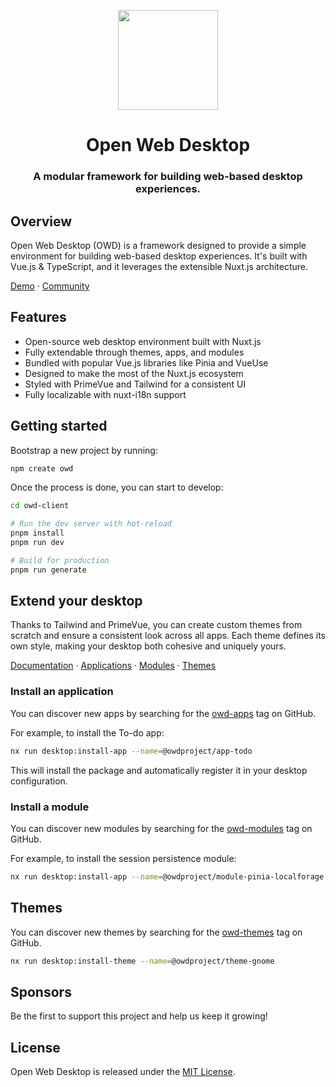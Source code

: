 <p align="center">
  <img width="160" height="160" src="https://avatars.githubusercontent.com/u/65117737?s=160&v=4" />
</p>
<h1 align="center">Open Web Desktop</h1>
<h3 align="center">
  A modular framework for building web-based desktop experiences.
</h3>

## Overview

Open Web Desktop (OWD) is a framework designed to provide a simple environment for building web-based desktop experiences. It's built with Vue.js & TypeScript, and it leverages the extensible Nuxt.js architecture.

[Demo](https://atproto-os.pages.dev/) · [Community](https://discord.gg/zPNaN2HAaA)

## Features

- Open-source web desktop environment built with Nuxt.js
- Fully extendable through themes, apps, and modules
- Bundled with popular Vue.js libraries like Pinia and VueUse
- Designed to make the most of the Nuxt.js ecosystem
- Styled with PrimeVue and Tailwind for a consistent UI
- Fully localizable with nuxt-i18n support

## Getting started

Bootstrap a new project by running:

```bash
npm create owd
```

Once the process is done, you can start to develop:

```bash
cd owd-client

# Run the dev server with hot-reload
pnpm install
pnpm run dev

# Build for production
pnpm run generate
```

## Extend your desktop

Thanks to Tailwind and PrimeVue, you can create custom themes from scratch and ensure a consistent look across all apps. Each theme defines its own style, making your desktop both cohesive and uniquely yours.

[Documentation](https://owdproject.org/) · [Applications](https://github.com/topics/owd-apps) · [Modules](https://github.com/topics/owd-modules) · [Themes](https://github.com/topics/owd-themes)

### Install an application

You can discover new apps by searching for the [owd-apps](https://github.com/topics/owd-apps) tag on GitHub.

For example, to install the To-do app:

```bash
nx run desktop:install-app --name=@owdproject/app-todo
```

This will install the package and automatically register it in your desktop configuration.

### Install a module

You can discover new modules by searching for the [owd-modules](https://github.com/topics/owd-modules) tag on GitHub.

For example, to install the session persistence module:

```bash
nx run desktop:install-app --name=@owdproject/module-pinia-localforage
```

## Themes
You can discover new themes by searching for the [owd-themes](https://github.com/topics/owd-themes) tag on GitHub.

```bash
nx run desktop:install-theme --name=@owdproject/theme-gnome
```

## Sponsors

Be the first to support this project and help us keep it growing!

## License

Open Web Desktop is released under the [MIT License](LICENSE).

